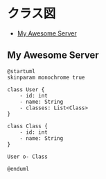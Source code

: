 # クラス図

- [My Awesome Server](#my-awesome-server)


## My Awesome Server

```puml
@startuml
skinparam monochrome true

class User {
    - id: int
    - name: String
    - classes: List<Class>
}

class Class {
    - id: int
    - name: String
}

User o- Class

@enduml
```
